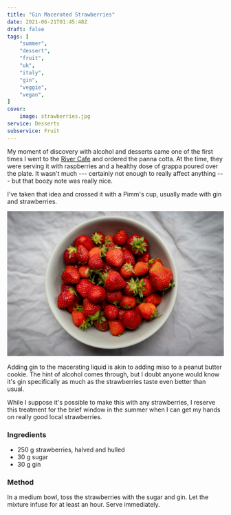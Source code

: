 ```yaml
---
title: "Gin Macerated Strawberries"
date: 2021-06-21T01:45:48Z
draft: false
tags: [
    "summer",
    "dessert",
    "fruit",
    "uk",
    "italy",
    "gin",
    "veggie",
    "vegan",
]
cover:
    image: strawberries.jpg
service: Desserts
subservice: Fruit
---
```


My moment of discovery with alcohol and desserts came one of the first times I went to the [River Cafe](https://rivercafe.co.uk) and ordered the panna cotta. At the time, they were serving it with raspberries and a healthy dose of grappa poured over the plate. It wasn't much --- certainly not enough to really affect anything --- but that boozy note was really nice.

I've taken that idea and crossed it with a Pimm's cup, usually made with gin and strawberries.

![Raw strawberries](raw.jpg)

Adding gin to the macerating liquid is akin to adding miso to a peanut butter cookie. The hint of alcohol comes through, but I doubt anyone would know it's gin specifically as much as the strawberries taste even better than usual.

While I suppose it's possible to make this with any strawberries, I reserve this treatment for the brief window in the summer when I can get my hands on really good local strawberries.

### Ingredients

* 250 g strawberries, halved and hulled
* 30 g sugar
* 30 g gin

### Method

In a medium bowl, toss the strawberries with the sugar and gin. Let the mixture infuse for at least an hour. Serve immediately.
